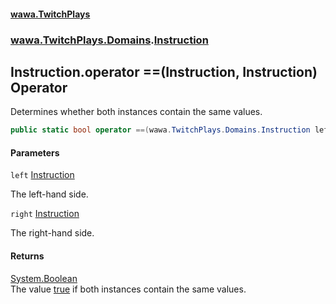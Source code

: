#### [wawa.TwitchPlays](index.md 'index')
### [wawa.TwitchPlays.Domains](wawa.TwitchPlays.Domains.md 'wawa.TwitchPlays.Domains').[Instruction](Instruction.md 'wawa.TwitchPlays.Domains.Instruction')

## Instruction.operator ==(Instruction, Instruction) Operator

Determines whether both instances contain the same values.

```csharp
public static bool operator ==(wawa.TwitchPlays.Domains.Instruction left, wawa.TwitchPlays.Domains.Instruction right);
```
#### Parameters

<a name='wawa.TwitchPlays.Domains.Instruction.op_Equality(wawa.TwitchPlays.Domains.Instruction,wawa.TwitchPlays.Domains.Instruction).left'></a>

`left` [Instruction](Instruction.md 'wawa.TwitchPlays.Domains.Instruction')

The left-hand side.

<a name='wawa.TwitchPlays.Domains.Instruction.op_Equality(wawa.TwitchPlays.Domains.Instruction,wawa.TwitchPlays.Domains.Instruction).right'></a>

`right` [Instruction](Instruction.md 'wawa.TwitchPlays.Domains.Instruction')

The right-hand side.

#### Returns
[System.Boolean](https://docs.microsoft.com/en-us/dotnet/api/System.Boolean 'System.Boolean')  
The value [true](https://docs.microsoft.com/en-us/dotnet/csharp/language-reference/builtin-types/bool 'https://docs.microsoft.com/en-us/dotnet/csharp/language-reference/builtin-types/bool') if both instances contain the same values.